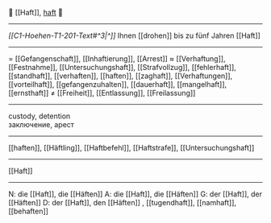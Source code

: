 👮 [[Haft]], [haft](https://youglish.com/pronounce/Haft/german) 🔴

---
*[[C1-Hoehen-T1-201-Text#^3|^]]* Ihnen [[drohen]] bis zu fünf Jahren [[Haft]]

---
= [[Gefangenschaft]], [[Inhaftierung]], [[Arrest]]
≈ [[Verhaftung]], [[Festnahme]], [[Untersuchungshaft]], [[Strafvollzug]], [[fehlerhaft]], [[standhaft]], [[verhaften]], [[haften]], [[zaghaft]], [[Verhaftungen]], [[vorteilhaft]], [[gefangenzuhalten]], [[dauerhaft]], [[mangelhaft]], [[ernsthaft]]
≠ [[Freiheit]], [[Entlassung]], [[Freilassung]]

---
custody, detention  
заключение, арест

---
[[haften]], [[Häftling]], [[Haftbefehl]], [[Haftstrafe]], [[Untersuchungshaft]]

---
[[Haft]]


---
N: die [[Haft]], die [[Häften]]
A: die [[Haft]], die [[Häften]]
G: der [[Haft]], der [[Häften]]
D: der [[Haft]], den [[Häften]]
, [[tugendhaft]], [[namhaft]], [[behaften]]